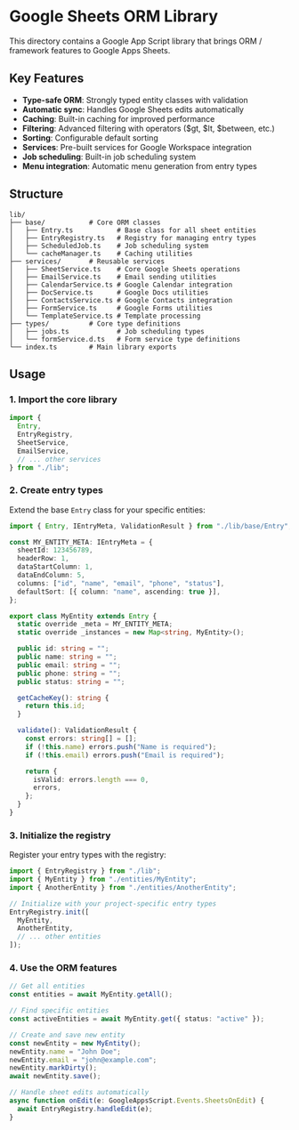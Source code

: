 # Google Sheets ORM Library

This directory contains a Google App Script library that brings ORM / framework features to Google Apps Sheets.

## Key Features

- **Type-safe ORM**: Strongly typed entity classes with validation
- **Automatic sync**: Handles Google Sheets edits automatically
- **Caching**: Built-in caching for improved performance
- **Filtering**: Advanced filtering with operators ($gt, $lt, $between, etc.)
- **Sorting**: Configurable default sorting
- **Services**: Pre-built services for Google Workspace integration
- **Job scheduling**: Built-in job scheduling system
- **Menu integration**: Automatic menu generation from entry types

## Structure

```
lib/
├── base/           # Core ORM classes
│   ├── Entry.ts           # Base class for all sheet entities
│   ├── EntryRegistry.ts   # Registry for managing entry types
│   ├── ScheduledJob.ts    # Job scheduling system
│   └── cacheManager.ts    # Caching utilities
├── services/       # Reusable services
│   ├── SheetService.ts    # Core Google Sheets operations
│   ├── EmailService.ts    # Email sending utilities
│   ├── CalendarService.ts # Google Calendar integration
│   ├── DocService.ts      # Google Docs utilities
│   ├── ContactsService.ts # Google Contacts integration
│   ├── FormService.ts     # Google Forms utilities
│   └── TemplateService.ts # Template processing
├── types/          # Core type definitions
│   ├── jobs.ts            # Job scheduling types
│   └── formService.d.ts   # Form service type definitions
└── index.ts        # Main library exports
```

## Usage

### 1. Import the core library

```typescript
import {
  Entry,
  EntryRegistry,
  SheetService,
  EmailService,
  // ... other services
} from "./lib";
```

### 2. Create entry types

Extend the base `Entry` class for your specific entities:

```typescript
import { Entry, IEntryMeta, ValidationResult } from "./lib/base/Entry";

const MY_ENTITY_META: IEntryMeta = {
  sheetId: 123456789,
  headerRow: 1,
  dataStartColumn: 1,
  dataEndColumn: 5,
  columns: ["id", "name", "email", "phone", "status"],
  defaultSort: [{ column: "name", ascending: true }],
};

export class MyEntity extends Entry {
  static override _meta = MY_ENTITY_META;
  static override _instances = new Map<string, MyEntity>();

  public id: string = "";
  public name: string = "";
  public email: string = "";
  public phone: string = "";
  public status: string = "";

  getCacheKey(): string {
    return this.id;
  }

  validate(): ValidationResult {
    const errors: string[] = [];
    if (!this.name) errors.push("Name is required");
    if (!this.email) errors.push("Email is required");

    return {
      isValid: errors.length === 0,
      errors,
    };
  }
}
```

### 3. Initialize the registry

Register your entry types with the registry:

```typescript
import { EntryRegistry } from "./lib";
import { MyEntity } from "./entities/MyEntity";
import { AnotherEntity } from "./entities/AnotherEntity";

// Initialize with your project-specific entry types
EntryRegistry.init([
  MyEntity,
  AnotherEntity,
  // ... other entities
]);
```

### 4. Use the ORM features

```typescript
// Get all entities
const entities = await MyEntity.getAll();

// Find specific entities
const activeEntities = await MyEntity.get({ status: "active" });

// Create and save new entity
const newEntity = new MyEntity();
newEntity.name = "John Doe";
newEntity.email = "john@example.com";
newEntity.markDirty();
await newEntity.save();

// Handle sheet edits automatically
async function onEdit(e: GoogleAppsScript.Events.SheetsOnEdit) {
  await EntryRegistry.handleEdit(e);
}
```